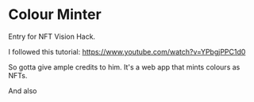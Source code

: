 # Colour Minter

Entry for NFT Vision Hack.

I followed this tutorial: https://www.youtube.com/watch?v=YPbgjPPC1d0

So gotta give ample credits to him. It's a web app that mints colours as NFTs.

And also
